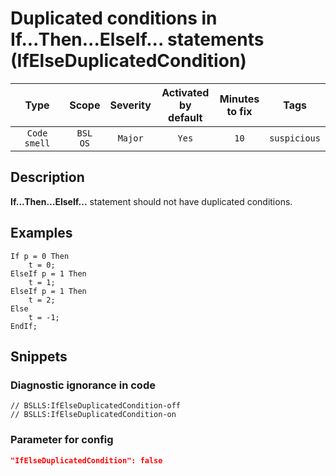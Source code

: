 # Duplicated conditions in If...Then...ElseIf... statements (IfElseDuplicatedCondition)

|     Type     |        Scope        | Severity |    Activated<br>by default    |    Minutes<br>to fix    |     Tags     |
|:------------:|:-------------------:|:--------:|:-----------------------------:|:-----------------------:|:------------:|
| `Code smell` |    `BSL`<br>`OS`    | `Major`  |             `Yes`             |          `10`           | `suspicious` |

<!-- Блоки выше заполняются автоматически, не трогать -->
## Description

**If...Then...ElseIf...** statement should not have duplicated conditions.

## Examples

```bsl
If p = 0 Then
    t = 0;
ElseIf p = 1 Then
    t = 1;
ElseIf p = 1 Then
    t = 2;
Else
    t = -1;
EndIf;
```

## Snippets

<!-- Блоки ниже заполняются автоматически, не трогать -->
### Diagnostic ignorance in code

```bsl
// BSLLS:IfElseDuplicatedCondition-off
// BSLLS:IfElseDuplicatedCondition-on
```

### Parameter for config

```json
"IfElseDuplicatedCondition": false
```
